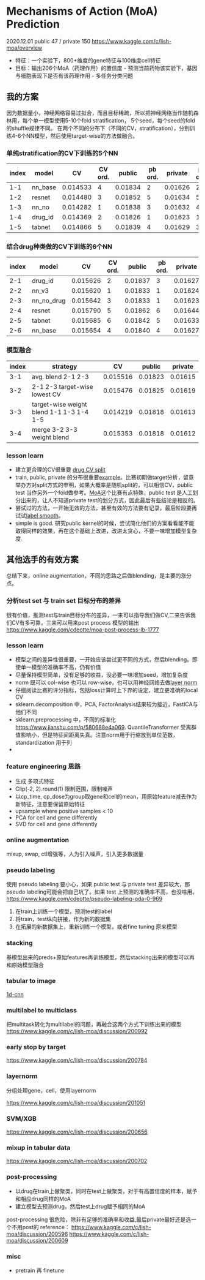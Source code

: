 # Mechanisms of Action (MoA) Prediction
2020.12.01  public 47 / private 150
https://www.kaggle.com/c/lish-moa/overview
- 特征：一个实验下，800+维度的gene特征与100维度cell特征
- 目标：输出206个MoA（药理作用）的置信度 - 预测当前药物该实验下，基因与细胞表现下是否有该药理作用 - 多任务分类问题

## 我的方案
因为数据量小，神经网络容易过拟合，而且目标稀疏，所以把神经网络当作随机森林用，每个单一模型使用5-10个fold stratification， 5个seed，每个seed的fold的shuffle规律不同。
在两个不同的分布下（不同的CV，stratification），分别训练4-6个NN模型，然后使用target-wise的方法做融合。

### 单纯stratification的CV下训练的5个NN

| index | model   | CV       | CV ord. | public  | pb ord. | private | pv ord. |
| ----- | ------- | -------- | ------- | ------- | ------- | ------- | ------- |
| 1-1   | nn_base | 0.014533 | 4       | 0.01834 | 2       | 0.01626 | 2       |
| 1-2   | resnet  | 0.014480 | 3       | 0.01852 | 5       | 0.01634 | 5       |
| 1-3   | nn_no   | 0.014282 | 1       | 0.01838 | 3       | 0.01632 | 4       |
| 1-4   | drug_id | 0.014369 | 2       | 0.01826 | 1       | 0.01623 | 1       |
| 1-5   | tabnet  | 0.014866 | 5       | 0.01839 | 4       | 0.01629 | 3       |

### 结合drug种类做的CV下训练的6个NN

| index | model      | CV       | CV ord. | public  | pb ord. | private | pv ord. |
| ----- | ---------- | -------- | ------- | ------- | ------- | ------- | ------- |
| 2-1   | drug_id    | 0.015626 | 2       | 0.01837 | 3       | 0.01627 | 3       |
| 2-2   | nn_v3      | 0.015620 | 1       | 0.01833 | 1       | 0.01624 | 2       |
| 2-3   | nn_no_drug | 0.015642 | 3       | 0.01833 | 1       | 0.01623 | 1       |
| 2-4   | resnet     | 0.015790 | 5       | 0.01862 | 6       | 0.01644 | 6       |
| 2-5   | tabnet     | 0.015685 | 6       | 0.01842 | 5       | 0.01633 | 5       |
| 2-6   | nn_base    | 0.015654 | 4       | 0.01840 | 4       | 0.01627 | 3       |

### 模型融合

| index | strategy                                 | CV       | public  | private |
| ----- | ---------------------------------------- | -------- | ------- | ------- |
| 3-1   | avg. blend 2-1 2-3                       | 0.015516 | 0.01823 | 0.01615 |
| 3-2   | 2-1 2-3 target-wise lowest CV            | 0.015476 | 0.01825 | 0.01619 |
| 3-3   | target-wise weight blend 1-1 1-3 1-4 1-5 | 0.014219 | 0.01818 | 0.01613 |
| 3-4   | merge 3-2 3-3 weight blend               | 0.015353 | 0.01818 | 0.01612 |


### lesson learn
- 建立更合理的CV很重要 [drug CV split](https://www.kaggle.com/c/lish-moa/discussion/195195)
- train, public, private 的分布很重要[example](https://www.kaggle.com/c/lish-moa/discussion/200832)。比赛初期做target分析，留意举办方对split方式的申明，如果大概率是随机split的，可以相信CV，public test 当作另外一个fold做参考。[MoA](https://www.kaggle.com/c/lish-moa/overview)这个比赛有点特殊，public test 是人工划分出来的，让人不知道private test的划分方式，因此最后有些结论是相反的。
- 尝试过的方法，一开始无效的方法，甚至有效的方法要有记录，最后阶段要再试试[label smooth](https://www.kaggle.com/c/lish-moa/discussion/201729)。
- simple is good. 研究public kernel的时候，尝试简化他们的方案看看能不能取得同样的效果，再在这个基础上改进，改进太贪心，不要一味增加模型复杂度.

## 其他选手的有效方案
总结下来，online augmentation，不同的思路之后做blending，是主要的涨分点。
### 分析test set 与 train set 目标分布的差异
很有价值，推测test与train目标分布的差异，一来可以指导我们做CV,二来告诉我们CV有多可靠，三来可以用来post process 模型的输出
https://www.kaggle.com/cdeotte/moa-post-process-lb-1777

### lesson learn
- 模型之间的差异性很重要，一开始应该尝试更不同的方式，然后blending。即使单一模型的准确率不高，仍有价值
- 尽量保持模型简单，没有足够的收益，没必要一味增加seed，增加复杂度
- norm 既可以 col-wise 也可以 row-wise，也可以用神经网络去做[layer norm](https://www.kaggle.com/c/lish-moa/discussion/201051)
- 仔细阅读比赛的评分指标，包括loss计算时上下界的设定，建立更准确的local CV
- sklearn.decomposition 中，PCA, FactorAnalysis结果较为接近，FastICA与他们不同
- sklearn.preprocessing 中，不同的标准化 https://www.jianshu.com/p/580688e4a069. QuantileTransformer 受离群值影响小，但是特征间距离失真。注意norm用于行缩放到单位范数，standardization 用于列
-

### feature engineering 思路
- 生成 多项式特征
- Clip(-2, 2).round(1) 限制范围，限制噪声
- 以cp_time, cp_dose为group取gene和cell的mean，用原始feature减去作为新特征，注意要保留原始特征
- upsample where positive samples < 10
- PCA for cell and gene differently
- SVD for cell and gene differently

### online augmentation
mixup, swap, ctl增强等，人为引入噪声，引入更多数据量


### pseudo labeling
使用 pseudo labeling 要小心，如果 public test 与 private test 差异较大，那 pseudo labeling可能会把自己坑了。如果 test 上预测的准确率不高，也没啥用。
https://www.kaggle.com/cdeotte/pseudo-labeling-qda-0-969
1. 在train上训练一个模型，预测test的label
2. 将train，test纵向拼接，作为新的数据集
3. 在拓展的新数据集上，重新训练一个模型，或者fine tuning 原来模型

### stacking
基模型出来的preds+原始features再训练模型，然后stacking出来的模型可以再和原始模型融合

### tabular to image
[1d-cnn](https://www.kaggle.com/c/lish-moa/discussion/202256)
[]()

### multilabel to multiclass
把multitask转化为multilabel的问题，再融合这两个方式下训练出来的模型
https://www.kaggle.com/c/lish-moa/discussion/200992

### early stop by target
https://www.kaggle.com/c/lish-moa/discussion/200784

### layernorm
分组处理gene，cell，使用layernorm

https://www.kaggle.com/c/lish-moa/discussion/201051

### SVM/XGB
https://www.kaggle.com/c/lish-moa/discussion/200656

### mixup in tabular data
https://www.kaggle.com/c/lish-moa/discussion/200702


### post-processing
- 以drug在train上做聚类，同时在test上做聚类，对于有高置信度的样本，赋予和相应drug同样的MoA
- 建立模型去预测drug，然后test上drug赋予相同的MoA

post-processing 很危险，除非有足够的准确率和收益,最后private最好还是选一个不用post的
reference：
https://www.kaggle.com/c/lish-moa/discussion/200596
https://www.kaggle.com/c/lish-moa/discussion/200609





### misc
- pretrain 再 finetune
